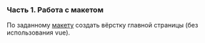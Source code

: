 ### Часть 1. Работа с макетом

По заданному [макету](https://www.figma.com/file/okdYD45Tj2JpKsNASccUmf/Interior-Design-Webflow-Website-Template-(Community)-(Copy)-(Copy)?node-id=101%3A14&mode=dev) создать вёрстку главной страницы (без использования vue).
